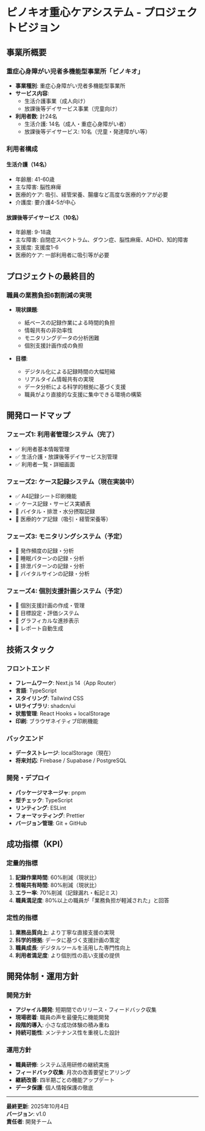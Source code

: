 # ピノキオ重心ケアシステム - プロジェクトビジョン

## 事業所概要

### 重症心身障がい児者多機能型事業所「ピノキオ」
- **事業種別**: 重症心身障がい児者多機能型事業所
- **サービス内容**: 
  - 生活介護事業（成人向け）
  - 放課後等デイサービス事業（児童向け）
- **利用者数**: 計24名
  - 生活介護: 14名（成人・重症心身障がい者）
  - 放課後等デイサービス: 10名（児童・発達障がい等）

### 利用者構成

#### 生活介護（14名）
- 年齢層: 41-60歳
- 主な障害: 脳性麻痺
- 医療的ケア: 吸引、経管栄養、腸瘻など高度な医療的ケアが必要
- 介護度: 要介護4-5が中心

#### 放課後等デイサービス（10名）
- 年齢層: 9-18歳
- 主な障害: 自閉症スペクトラム、ダウン症、脳性麻痺、ADHD、知的障害
- 支援度: 支援度1-6
- 医療的ケア: 一部利用者に吸引等が必要

## プロジェクトの最終目的

### 職員の業務負担6割削減の実現
- **現状課題**: 
  - 紙ベースの記録作業による時間的負担
  - 情報共有の非効率性
  - モニタリングデータの分析困難
  - 個別支援計画作成の負担

- **目標**: 
  - デジタル化による記録時間の大幅短縮
  - リアルタイム情報共有の実現
  - データ分析による科学的根拠に基づく支援
  - 職員がより直接的な支援に集中できる環境の構築

## 開発ロードマップ

### フェーズ1: 利用者管理システム（完了）
- ✅ 利用者基本情報管理
- ✅ 生活介護・放課後等デイサービス別管理
- ✅ 利用者一覧・詳細画面

### フェーズ2: ケース記録システム（現在実装中）
- ✅ A4記録シート印刷機能
- ✅ ケース記録・サービス実績表
- 🔄 バイタル・排泄・水分摂取記録
- 🔄 医療的ケア記録（吸引・経管栄養等）

### フェーズ3: モニタリングシステム（予定）
- 📅 発作頻度の記録・分析
- 📅 睡眠パターンの記録・分析
- 📅 排泄パターンの記録・分析
- 📅 バイタルサインの記録・分析

### フェーズ4: 個別支援計画システム（予定）
- 📅 個別支援計画の作成・管理
- 📅 目標設定・評価システム
- 📅 グラフィカルな進捗表示
- 📅 レポート自動生成

## 技術スタック

### フロントエンド
- **フレームワーク**: Next.js 14（App Router）
- **言語**: TypeScript
- **スタイリング**: Tailwind CSS
- **UIライブラリ**: shadcn/ui
- **状態管理**: React Hooks + localStorage
- **印刷**: ブラウザネイティブ印刷機能

### バックエンド
- **データストレージ**: localStorage（現在）
- **将来対応**: Firebase / Supabase / PostgreSQL

### 開発・デプロイ
- **パッケージマネージャ**: pnpm
- **型チェック**: TypeScript
- **リンティング**: ESLint
- **フォーマッティング**: Prettier
- **バージョン管理**: Git + GitHub

## 成功指標（KPI）

### 定量的指標
1. **記録作業時間**: 60%削減（現状比）
2. **情報共有時間**: 80%削減（現状比）
3. **エラー率**: 70%削減（記録漏れ・転記ミス）
4. **職員満足度**: 80%以上の職員が「業務負担が軽減された」と回答

### 定性的指標
1. **業務品質向上**: より丁寧な直接支援の実現
2. **科学的根拠**: データに基づく支援計画の策定
3. **職員成長**: デジタルツールを活用した専門性向上
4. **利用者満足度**: より個別性の高い支援の提供

## 開発体制・運用方針

### 開発方針
- **アジャイル開発**: 短期間でのリリース・フィードバック収集
- **現場密着**: 職員の声を最優先に機能開発
- **段階的導入**: 小さな成功体験の積み重ね
- **持続可能性**: メンテナンス性を重視した設計

### 運用方針
- **職員研修**: システム活用研修の継続実施
- **フィードバック収集**: 月次の改善要望ヒアリング
- **継続改善**: 四半期ごとの機能アップデート
- **データ保護**: 個人情報保護の徹底

---

**最終更新**: 2025年10月4日  
**バージョン**: v1.0  
**責任者**: 開発チーム